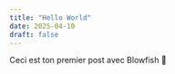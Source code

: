 ```yaml
---
title: "Hello World"
date: 2025-04-10
draft: false
---
```


Ceci est ton premier post avec Blowfish 🚀
